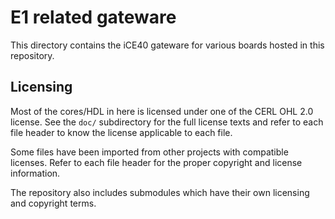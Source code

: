 E1 related gateware
===================

This directory contains the iCE40 gateware for various boards hosted
in this repository.


Licensing
---------

Most of the cores/HDL in here is licensed under one of the CERL OHL 2.0
license. See the `doc/` subdirectory for the full license texts and refer
to each file header to know the license applicable to each file.

Some files have been imported from other projects with compatible licenses.
Refer to each file header for the proper copyright and license information.

The repository also includes submodules which have their own licensing
and copyright terms.
